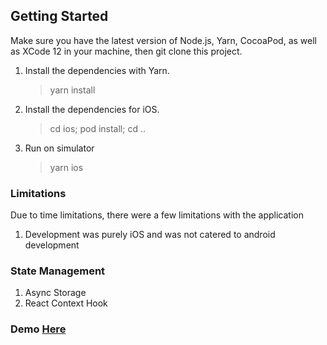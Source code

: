 ## Getting Started

Make sure you have the latest version of Node.js, Yarn, CocoaPod, as well as XCode 12 in your machine, then git clone this project.

1. Install the dependencies with Yarn.
   > yarn install
2. Install the dependencies for iOS.
   > cd ios; pod install; cd ..
3. Run on simulator
   > yarn ios

### Limitations

Due to time limitations, there were a few limitations with the application
1. Development was purely iOS and was not catered to android development

### State Management

1. Async Storage
2. React Context Hook

### Demo [Here](https://github.com/wkitsin/ContactList/blob/master/appVideo.mov)
